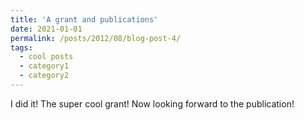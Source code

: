 ```yaml
---
title: 'A grant and publications'
date: 2021-01-01
permalink: /posts/2012/08/blog-post-4/
tags:
  - cool posts
  - category1
  - category2
---
```


I did it! The super cool grant! Now looking forward to the publication!
